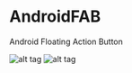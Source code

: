 # AndroidFAB
Android Floating Action Button

![alt tag](https://2.bp.blogspot.com/-dNLDj3c4EwM/VxH_u2DAotI/AAAAAAAABeM/zrhvrdlUc2gkkXHeuB6BeaNo4ur6VszOgCLcB/s400/Screenshot_2016-04-16-15-00-01.png "Android FAB")
![alt tag](https://1.bp.blogspot.com/-V1ue5DeZldc/VxH_z3RcbOI/AAAAAAAABeQ/oxSoc8E0wAUhQ--U_KRkhc7vHa5SuTiYgCLcB/s400/Screenshot_2016-04-16-15-00-12.png "Android FAB")
